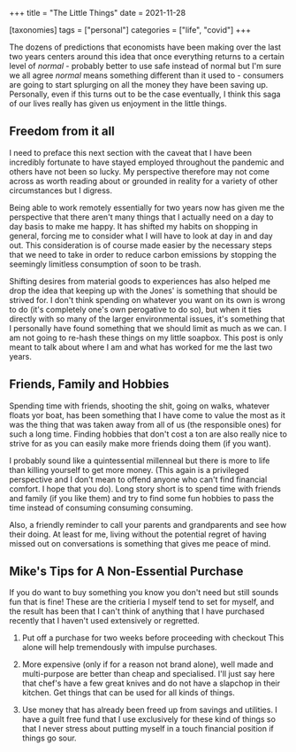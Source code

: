 +++
title = "The Little Things"
date = 2021-11-28

[taxonomies]
tags = ["personal"]
categories = ["life", "covid"]
+++

The dozens of predictions that economists have been making over the last two
years centers around this idea that once everything returns to a certain level
of *normal* - probably better to use safe instead of normal but I'm sure we all
agree *normal* means something different than it used to - consumers are going
to start splurging on all the money they have been saving up. Personally, even
if this turns out to be the case eventually, I think this saga of our
lives really has given us enjoyment in the little things.

<!-- more -->

## Freedom from it all

I need to preface this next section with the caveat that I have been incredibly
fortunate to have stayed employed throughout the pandemic and others have not
been so lucky. My perspective therefore may not come across as worth reading
about or grounded in reality for a variety of other circumstances but I
digress.

Being able to work remotely essentially for two years now has given me the
perspective that there aren't many things that I actually need on a day to day
basis to make me happy. It has shifted my habits on shopping in general,
forcing me to consider what I will have to look at day in and day out. This
consideration is of course made easier by the necessary steps that we need to
take in order to reduce carbon emissions by stopping the seemingly limitless
consumption of soon to be trash.

Shifting desires from material goods to experiences has also helped me drop the
idea that keeping up with the Jones' is something that should be strived for. I
don't think spending on whatever you want on its own is wrong to do (it's
completely one's own perogative to do so), but when it ties directly with so
many of the larger environmental issues, it's something that I personally have
found something that we should limit as much as we can. I am not going to
re-hash these things on my little soapbox. This post is only meant to talk
about where I am and what has worked for me the last two years.

## Friends, Family and Hobbies

Spending time with friends, shooting the shit, going on walks, whatever floats
yor boat, has been something that I have come to value the most as it was the
thing that was taken away from all of us (the responsible ones) for such a long
time. Finding hobbies that don't cost a ton are also really nice to strive for
as you can easily make more friends doing them (if you want).

I probably sound like a quintessential millenneal but there is more to life
than killing yourself to get more money. (This again is a privileged
perspective and I don't mean to offend anyone who can't find financial comfort.
I hope that you do). Long story short is to spend time with friends and family
(if you like them) and try to find some fun hobbies to pass the time instead of
consuming consuming consuming.

Also, a friendly reminder to call your parents and grandparents and see how
their doing. At least for me, living without the potential regret of having
missed out on conversations is something that gives me peace of mind.

## Mike's Tips for A Non-Essential Purchase

If you do want to buy something you know you don't need but still sounds fun
that is fine! These are the critieria I myself tend to set for myself, and the
result has been that I can't think of anything that I have purchased recently
that I haven't used extensively or regretted.

1. Put off a purchase for two weeks before proceeding with checkout This alone
   will help tremendously with impulse purchases.

2. More expensive (only if for a reason not brand alone), well made and
   multi-purpose are better than cheap and specialised. I'll just say here that
   chef's have a few great knives and do not have a slapchop in their kitchen.
   Get things that can be used for all kinds of things.

3. Use money that has already been freed up from savings and utilities. I have
   a guilt free fund that I use exclusively for these kind of things so that I
   never stress about putting myself in a touch financial position if things go
   sour.
